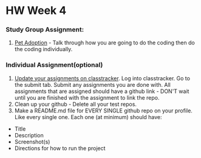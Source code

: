 # HW Week 4

### Study Group Assignment:
1. [Pet Adoption](https://github.com/nss-nightclass-projects/pet-adoption) - Talk through how you are going to do the coding then do the coding individually.

### Individual Assignment(optional)
1. [Update your assignments on classtracker](https://classtracker.zoeames.com). Log into classtracker.  Go to the submit tab.  Submit any assignments you are done with.  All assignments that are assigned should have a github link - DON'T wait until you are finished with the assignment to link the repo.
2.  Clean up your github - Delete all your test repos.
3.  Make a README.md file for EVERY SINGLE github repo on your profile.  Like every single one.  Each one (at minimum) should have:
* Title
* Description
* Screenshot(s)
* Directions for how to run the project
